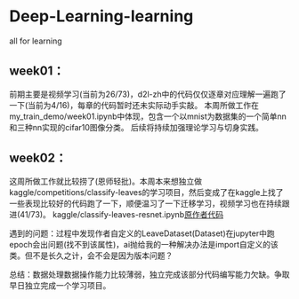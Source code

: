 # Deep-Learning-learning
all for learning
## week01：
前期主要是视频学习(当前为26/73)，d2l-zh中的代码仅仅逐章对应理解一遍跑了一下(当前为4/16)，每章的代码暂时还未实际动手实敲。
本周所做工作在my_train_demo/week01.ipynb中体现，包含一个以mnist为数据集的一个简单nn和三种nn实现的cifar10图像分类。
后续将持续加强理论学习与切身实践。
## week02：
这周所做工作就比较捞了(恩师轻批)。本周本来想独立做kaggle/competitions/classify-leaves的学习项目，然后变成了在kaggle上找了一些表现比较好的代码跑了一下，顺便温习了一下迁移学习，视频学习也在持续跟进(41/73)。
kaggle/classify-leaves-resnet.ipynb[原作者代码](https://www.kaggle.com/code/wangdark/classify-leaves-resnet/notebook)

遇到的问题：过程中发现作者自定义的LeaveDataset(Dataset)在jupyter中跑epoch会出问题(找不到该属性)，ai抛给我的一种解决办法是import自定义的该类。但不是长久之计，会不会是因为版本问题？

总结：数据处理数据操作能力比较薄弱，独立完成该部分代码编写能力欠缺。争取早日独立完成一个学习项目。
